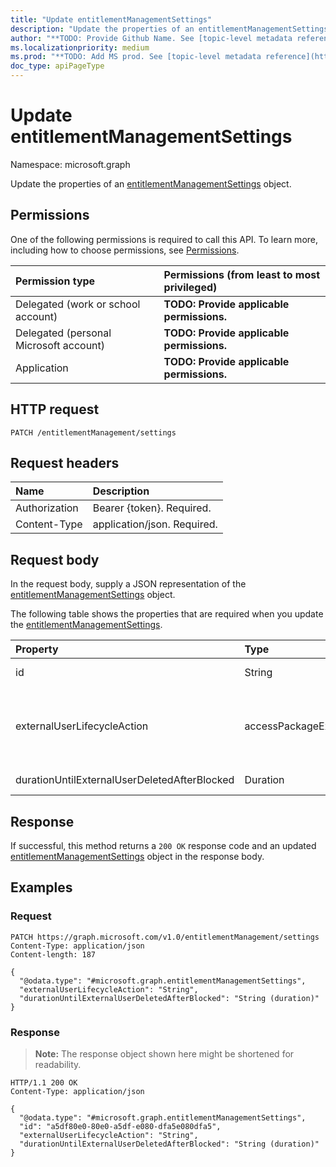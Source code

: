 ```yaml
---
title: "Update entitlementManagementSettings"
description: "Update the properties of an entitlementManagementSettings object."
author: "**TODO: Provide Github Name. See [topic-level metadata reference](https://msgo.azurewebsites.net/add/document/guidelines/metadata.html#topic-level-metadata)**"
ms.localizationpriority: medium
ms.prod: "**TODO: Add MS prod. See [topic-level metadata reference](https://msgo.azurewebsites.net/add/document/guidelines/metadata.html#topic-level-metadata)**"
doc_type: apiPageType
---
```


# Update entitlementManagementSettings
Namespace: microsoft.graph



Update the properties of an [entitlementManagementSettings](../resources/entitlementmanagementsettings.md) object.

## Permissions
One of the following permissions is required to call this API. To learn more, including how to choose permissions, see [Permissions](/graph/permissions-reference).

|Permission type|Permissions (from least to most privileged)|
|:---|:---|
|Delegated (work or school account)|**TODO: Provide applicable permissions.**|
|Delegated (personal Microsoft account)|**TODO: Provide applicable permissions.**|
|Application|**TODO: Provide applicable permissions.**|

## HTTP request

<!-- {
  "blockType": "ignored"
}
-->
``` http
PATCH /entitlementManagement/settings
```

## Request headers
|Name|Description|
|:---|:---|
|Authorization|Bearer {token}. Required.|
|Content-Type|application/json. Required.|

## Request body
In the request body, supply a JSON representation of the [entitlementManagementSettings](../resources/entitlementmanagementsettings.md) object.

The following table shows the properties that are required when you update the [entitlementManagementSettings](../resources/entitlementmanagementsettings.md).

|Property|Type|Description|
|:---|:---|:---|
|id|String|**TODO: Add Description**|
|externalUserLifecycleAction|accessPackageExternalUserLifecycleAction|**TODO: Add Description**. The possible values are: `none`, `blockSignIn`, `blockSignInAndDelete`, `unknownFutureValue`.|
|durationUntilExternalUserDeletedAfterBlocked|Duration|**TODO: Add Description**|



## Response

If successful, this method returns a `200 OK` response code and an updated [entitlementManagementSettings](../resources/entitlementmanagementsettings.md) object in the response body.

## Examples

### Request
<!-- {
  "blockType": "request",
  "name": "update_entitlementmanagementsettings"
}
-->
``` http
PATCH https://graph.microsoft.com/v1.0/entitlementManagement/settings
Content-Type: application/json
Content-length: 187

{
  "@odata.type": "#microsoft.graph.entitlementManagementSettings",
  "externalUserLifecycleAction": "String",
  "durationUntilExternalUserDeletedAfterBlocked": "String (duration)"
}
```


### Response
>**Note:** The response object shown here might be shortened for readability.
<!-- {
  "blockType": "response",
  "truncated": true
}
-->
``` http
HTTP/1.1 200 OK
Content-Type: application/json

{
  "@odata.type": "#microsoft.graph.entitlementManagementSettings",
  "id": "a5df80e0-80e0-a5df-e080-dfa5e080dfa5",
  "externalUserLifecycleAction": "String",
  "durationUntilExternalUserDeletedAfterBlocked": "String (duration)"
}
```

